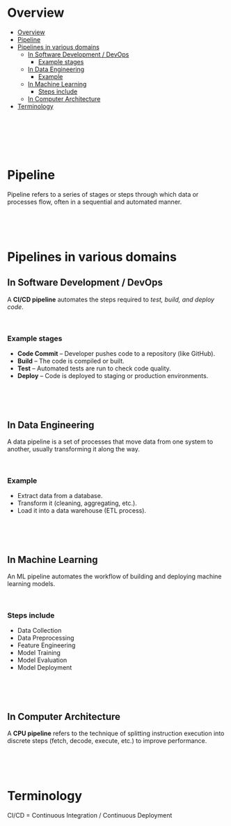 # Overview

- [Overview](#overview)
- [Pipeline](#pipeline)
- [Pipelines in various domains](#pipelines-in-various-domains)
  - [In Software Development / DevOps](#in-software-development--devops)
    - [Example stages](#example-stages)
  - [In Data Engineering](#in-data-engineering)
    - [Example](#example)
  - [In Machine Learning](#in-machine-learning)
    - [Steps include](#steps-include)
  - [In Computer Architecture](#in-computer-architecture)
- [Terminology](#terminology)

&nbsp;

&nbsp;

&nbsp;

# Pipeline

Pipeline refers to a series of stages or steps through which data or processes flow, often in a sequential and automated manner.

&nbsp;

&nbsp;

# Pipelines in various domains

## In Software Development / DevOps

A **CI/CD pipeline** automates the steps required to _test, build, and deploy code_.

&nbsp;

### Example stages

- **Code Commit** – Developer pushes code to a repository (like GitHub).
- **Build** – The code is compiled or built.
- **Test** – Automated tests are run to check code quality.
- **Deploy** – Code is deployed to staging or production environments.

&nbsp;

&nbsp;

## In Data Engineering

A data pipeline is a set of processes that move data from one system to another, usually transforming it along the way.

&nbsp;

### Example

- Extract data from a database.
- Transform it (cleaning, aggregating, etc.).
- Load it into a data warehouse (ETL process).

&nbsp;

&nbsp;

## In Machine Learning

An ML pipeline automates the workflow of building and deploying machine learning models.

&nbsp;

### Steps include

- Data Collection
- Data Preprocessing
- Feature Engineering
- Model Training
- Model Evaluation
- Model Deployment

&nbsp;

&nbsp;

## In Computer Architecture

A **CPU pipeline** refers to the technique of splitting instruction execution into discrete steps (fetch, decode, execute, etc.) to improve performance.

&nbsp;

&nbsp;

# Terminology

CI/CD = Continuous Integration / Continuous Deployment

&nbsp;

&nbsp;

&nbsp;
